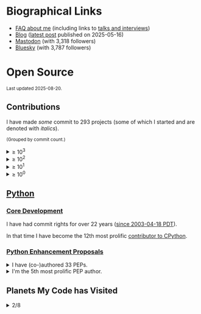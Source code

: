 # Biographical Links
- [FAQ about me](https://opensource.snarky.ca/About+Me/Frequently+Asked+Questions) (including links to [talks and interviews](https://opensource.snarky.ca/About+Me/Appearances))
- [Blog](https://snarky.ca) ([latest post](https://snarky.ca/unravelling-t-strings/) published on 2025-05-16)
- [Mastodon](https://mastodon.social/@brettcannon) (with 3,318 followers)
- [Bluesky](https://bsky.app/profile/snarky.ca) (with 3,787 followers)

# Open Source

<small>Last updated 2025-08-20.</small>

## Contributions

I have made _some_ commit to 293 projects (some of which I started and are denoted with *italics*).

<small>(Grouped by commit count.)</small>

<details><summary>&ge; 10<sup>3</sup></summary>

<ol>


<li><a href="https://github.com/python/cpython/commits?author=brettcannon">python/cpython</a></li>










































































































































































































































































































































































































































































































































































































</ol>

</details>

<details><summary>&ge; 10<sup>2</sup></summary>

<ol>




<li><a href="https://github.com/python/peps/commits?author=brettcannon">python/peps</a></li>



<li><a href="https://github.com/microsoft/vscode-python/commits?author=brettcannon">microsoft/vscode-python</a></li>



<li><i><a href="https://github.com/brettcannon/python-launcher/commits?author=brettcannon">brettcannon/python-launcher</a></i></li>



<li><a href="https://github.com/microsoft/vscode-jupyter/commits?author=brettcannon">microsoft/vscode-jupyter</a></li>



<li><i><a href="https://github.com/brettcannon/caniusepython3/commits?author=brettcannon">brettcannon/caniusepython3</a></i></li>



<li><a href="https://github.com/python/devguide/commits?author=brettcannon">python/devguide</a></li>



<li><a href="https://github.com/microsoft/Pyjion/commits?author=brettcannon">microsoft/Pyjion</a></li>



<li><i><a href="https://github.com/gidgethub/gidgethub/commits?author=brettcannon">gidgethub/gidgethub</a></i></li>



<li><i><a href="https://github.com/brettcannon/oplop/commits?author=brettcannon">brettcannon/oplop</a></i></li>



<li><i><a href="https://github.com/brettcannon/desugar/commits?author=brettcannon">brettcannon/desugar</a></i></li>



<li><i><a href="https://github.com/brettcannon/dotconfig/commits?author=brettcannon">brettcannon/dotconfig</a></i></li>



<li><a href="https://github.com/python/the-knights-who-say-ni/commits?author=brettcannon">python/the-knights-who-say-ni</a></li>



<li><i><a href="https://github.com/brettcannon/dotfiles/commits?author=brettcannon">brettcannon/dotfiles</a></i></li>



<li><a href="https://github.com/pypa/packaging/commits?author=brettcannon">pypa/packaging</a></li>



<li><i><a href="https://github.com/brettcannon/free-labour/commits?author=brettcannon">brettcannon/free-labour</a></i></li>



<li><i><a href="https://github.com/brettcannon/travelbrag/commits?author=brettcannon">brettcannon/travelbrag</a></i></li>



<li><i><a href="https://github.com/Which-Film/which-film.info/commits?author=brettcannon">Which-Film/which-film.info</a></i></li>








































































































































































































































































































































































































































































































































































</ol>

</details>

<details><summary>&ge; 10<sup>1</sup></summary>

<ol>






































<li><i><a href="https://github.com/brettcannon/mousebender/commits?author=brettcannon">brettcannon/mousebender</a></i></li>



<li><a href="https://github.com/microsoft/pvscbot/commits?author=brettcannon">microsoft/pvscbot</a></li>



<li><a href="https://github.com/python/importlib_resources/commits?author=brettcannon">python/importlib_resources</a></li>



<li><a href="https://github.com/PyCQA/modernize/commits?author=brettcannon">PyCQA/modernize</a></li>



<li><i><a href="https://github.com/brettcannon/release-often/commits?author=brettcannon">brettcannon/release-often</a></i></li>



<li><a href="https://github.com/python/bedevere/commits?author=brettcannon">python/bedevere</a></li>



<li><a href="https://github.com/python/devinabox/commits?author=brettcannon">python/devinabox</a></li>



<li><i><a href="https://github.com/brettcannon/WWBD/commits?author=brettcannon">brettcannon/WWBD</a></i></li>



<li><i><a href="https://github.com/brettcannon/microvenv/commits?author=brettcannon">brettcannon/microvenv</a></i></li>



<li><i><a href="https://github.com/brettcannon/trips-history/commits?author=brettcannon">brettcannon/trips-history</a></i></li>



<li><i><a href="https://github.com/brettcannon/pep425/commits?author=brettcannon">brettcannon/pep425</a></i></li>



<li><i><a href="https://github.com/brettcannon/check-for-changed-files/commits?author=brettcannon">brettcannon/check-for-changed-files</a></i></li>



<li><a href="https://github.com/pypa/packaging.python.org/commits?author=brettcannon">pypa/packaging.python.org</a></li>



<li><i><a href="https://github.com/brettcannon/py-pip/commits?author=brettcannon">brettcannon/py-pip</a></i></li>



<li><i><a href="https://github.com/brettcannon/python-azure-web-app-cookiecutter/commits?author=brettcannon">brettcannon/python-azure-web-app-cookiecutter</a></i></li>



<li><i><a href="https://github.com/brettcannon/cpython-wasi-build/commits?author=brettcannon">brettcannon/cpython-wasi-build</a></i></li>



<li><i><a href="https://github.com/brettcannon/stdlib-stats/commits?author=brettcannon">brettcannon/stdlib-stats</a></i></li>



<li><i><a href="https://github.com/brettcannon/mnfy/commits?author=brettcannon">brettcannon/mnfy</a></i></li>



<li><a href="https://github.com/microsoft/vscode-docs-archive/commits?author=brettcannon">microsoft/vscode-docs-archive</a></li>



<li><a href="https://github.com/dabeaz/curio/commits?author=brettcannon">dabeaz/curio</a></li>



<li><i><a href="https://github.com/brettcannon/sans-io/commits?author=brettcannon">brettcannon/sans-io</a></i></li>



<li><a href="https://github.com/microsoft/vscode-docs/commits?author=brettcannon">microsoft/vscode-docs</a></li>



<li><i><a href="https://github.com/brettcannon/modutil/commits?author=brettcannon">brettcannon/modutil</a></i></li>



<li><i><a href="https://github.com/brettcannon/flatten_filenames/commits?author=brettcannon">brettcannon/flatten_filenames</a></i></li>



<li><i><a href="https://github.com/brettcannon/time-clock/commits?author=brettcannon">brettcannon/time-clock</a></i></li>



<li><i><a href="https://github.com/brettcannon/find-duplicate-files/commits?author=brettcannon">brettcannon/find-duplicate-files</a></i></li>



<li><i><a href="https://github.com/brettcannon/riscv-harmony/commits?author=brettcannon">brettcannon/riscv-harmony</a></i></li>



<li><a href="https://github.com/elixir-lang/elixir-lang.github.com/commits?author=brettcannon">elixir-lang/elixir-lang.github.com</a></li>



<li><a href="https://github.com/uranusjr/packaging-metadata-comparisons/commits?author=brettcannon">uranusjr/packaging-metadata-comparisons</a></li>



<li><i><a href="https://github.com/brettcannon/basicenum/commits?author=brettcannon">brettcannon/basicenum</a></i></li>



<li><a href="https://github.com/angular/angular.js/commits?author=brettcannon">angular/angular.js</a></li>



<li><a href="https://github.com/pypa/setuptools/commits?author=brettcannon">pypa/setuptools</a></li>



<li><a href="https://github.com/python-trio/trio/commits?author=brettcannon">python-trio/trio</a></li>



<li><a href="https://github.com/dusty-phillips/rescript-zora/commits?author=brettcannon">dusty-phillips/rescript-zora</a></li>



<li><a href="https://github.com/microsoft/vscode-dev-containers/commits?author=brettcannon">microsoft/vscode-dev-containers</a></li>



<li><a href="https://github.com/python/core-workflow/commits?author=brettcannon">python/core-workflow</a></li>



<li><a href="https://github.com/Azure-Samples/Azure-MachineLearning-DataScience/commits?author=brettcannon">Azure-Samples/Azure-MachineLearning-DataScience</a></li>



<li><a href="https://github.com/microsoft/vscode-python-devicesimulator/commits?author=brettcannon">microsoft/vscode-python-devicesimulator</a></li>



<li><a href="https://github.com/Azure/msrest-for-python/commits?author=brettcannon">Azure/msrest-for-python</a></li>



<li><i><a href="https://github.com/brettcannon/pip-secure-install/commits?author=brettcannon">brettcannon/pip-secure-install</a></i></li>



<li><i><a href="https://github.com/brettcannon/record-type/commits?author=brettcannon">brettcannon/record-type</a></i></li>



<li><a href="https://github.com/microsoft/TypeScript-Handbook/commits?author=brettcannon">microsoft/TypeScript-Handbook</a></li>



<li><a href="https://github.com/Azure/msrestazure-for-python/commits?author=brettcannon">Azure/msrestazure-for-python</a></li>



<li><a href="https://github.com/pypa/distutils/commits?author=brettcannon">pypa/distutils</a></li>



<li><a href="https://github.com/emmatyping/python-wasm/commits?author=brettcannon">emmatyping/python-wasm</a></li>



<li><a href="https://github.com/python-hyper/uritemplate/commits?author=brettcannon">python-hyper/uritemplate</a></li>



<li><i><a href="https://github.com/brettcannon/defy-layout-scorer/commits?author=brettcannon">brettcannon/defy-layout-scorer</a></i></li>



<li><a href="https://github.com/orsenthil/cpython-hg-to-git/commits?author=brettcannon">orsenthil/cpython-hg-to-git</a></li>



<li><a href="https://github.com/python/buildmaster-config/commits?author=brettcannon">python/buildmaster-config</a></li>



<li><a href="https://selenic.com/repo/python-hglib/log?rev=brett%40python.org">python-hglib</a></li>




































































































































































































































































































































































































































































</ol>

</details>

<details><summary>&ge; 10<sup>0</sup></summary>

<ol>










































































































































<li><a href="https://github.com/python3statement/python3statement.github.io/commits?author=brettcannon">python3statement/python3statement.github.io</a></li>



<li><a href="https://github.com/benjaminp/six/commits?author=brettcannon">benjaminp/six</a></li>



<li><a href="https://github.com/dusty-phillips/match-variant/commits?author=brettcannon">dusty-phillips/match-variant</a></li>



<li><a href="https://github.com/JuliaLang/julia/commits?author=brettcannon">JuliaLang/julia</a></li>



<li><i><a href="https://github.com/brettcannon/choose-a-font.dev/commits?author=brettcannon">brettcannon/choose-a-font.dev</a></i></li>



<li><i><a href="https://github.com/brettcannon/importlib/commits?author=brettcannon">brettcannon/importlib</a></i></li>



<li><a href="https://github.com/python/steering-council/commits?author=brettcannon">python/steering-council</a></li>



<li><a href="https://github.com/python/blurb/commits?author=brettcannon">python/blurb</a></li>



<li><a href="https://github.com/microsoft/vscode-telemetry-extractor/commits?author=brettcannon">microsoft/vscode-telemetry-extractor</a></li>



<li><a href="https://github.com/microsoft/vscode-anaconda-extension-pack/commits?author=brettcannon">microsoft/vscode-anaconda-extension-pack</a></li>



<li><a href="https://github.com/lustre-labs/lustre/commits?author=brettcannon">lustre-labs/lustre</a></li>



<li><a href="https://github.com/beeware/toga/commits?author=brettcannon">beeware/toga</a></li>



<li><a href="https://github.com/eclipse-archived/ceylon-lang.org/commits?author=brettcannon">eclipse-archived/ceylon-lang.org</a></li>



<li><i><a href="https://github.com/brettcannon/nowhere-on-the-web/commits?author=brettcannon">brettcannon/nowhere-on-the-web</a></i></li>



<li><a href="https://github.com/rescript-lang/rescript-lang.org/commits?author=brettcannon">rescript-lang/rescript-lang.org</a></li>



<li><a href="https://github.com/Azure/azure-sdk-for-python/commits?author=brettcannon">Azure/azure-sdk-for-python</a></li>



<li><i><a href="https://github.com/brettcannon/porting-to-python-3-notebook/commits?author=brettcannon">brettcannon/porting-to-python-3-notebook</a></i></li>



<li><a href="https://github.com/python/cherry-picker/commits?author=brettcannon">python/cherry-picker</a></li>



<li><a href="https://github.com/micktwomey/pyiso8601/commits?author=brettcannon">micktwomey/pyiso8601</a></li>



<li><a href="https://github.com/openlawlibrary/pygls/commits?author=brettcannon">openlawlibrary/pygls</a></li>



<li><a href="https://github.com/python/planet/commits?author=brettcannon">python/planet</a></li>



<li><a href="https://github.com/python/typeshed/commits?author=brettcannon">python/typeshed</a></li>



<li><a href="https://github.com/microsoft/vscode/commits?author=brettcannon">microsoft/vscode</a></li>



<li><a href="https://github.com/rust-lang/rust/commits?author=brettcannon">rust-lang/rust</a></li>



<li><a href="https://github.com/square/dagger/commits?author=brettcannon">square/dagger</a></li>



<li><a href="https://github.com/Homebrew/legacy-homebrew/commits?author=brettcannon">Homebrew/legacy-homebrew</a></li>



<li><a href="https://github.com/Homebrew/homebrew-core/commits?author=brettcannon">Homebrew/homebrew-core</a></li>



<li><a href="https://github.com/aosabook/500lines/commits?author=brettcannon">aosabook/500lines</a></li>



<li><a href="https://github.com/python/cpython-devcontainers/commits?author=brettcannon">python/cpython-devcontainers</a></li>



<li><a href="https://github.com/cookiecutter/cookiecutter/commits?author=brettcannon">cookiecutter/cookiecutter</a></li>



<li><a href="https://github.com/WebAssembly/design/commits?author=brettcannon">WebAssembly/design</a></li>



<li><i><a href="https://github.com/brettcannon/vscode-zephyr-asdl/commits?author=brettcannon">brettcannon/vscode-zephyr-asdl</a></i></li>



<li><a href="https://github.com/pypa/pipenv/commits?author=brettcannon">pypa/pipenv</a></li>



<li><a href="https://github.com/github/gitignore/commits?author=brettcannon">github/gitignore</a></li>



<li><a href="https://github.com/jazzband/pip-tools/commits?author=brettcannon">jazzband/pip-tools</a></li>



<li><a href="https://github.com/Mariatta/github-bot-tutorial/commits?author=brettcannon">Mariatta/github-bot-tutorial</a></li>



<li><a href="https://github.com/thechangelog/show-notes/commits?author=brettcannon">thechangelog/show-notes</a></li>



<li><i><a href="https://github.com/brettcannon/cpython-wasi-buildbot/commits?author=brettcannon">brettcannon/cpython-wasi-buildbot</a></i></li>



<li><a href="https://github.com/inko-lang/inko/commits?author=brettcannon">inko-lang/inko</a></li>



<li><a href="https://github.com/vstinner/misc/commits?author=brettcannon">vstinner/misc</a></li>



<li><a href="https://github.com/micropython/micropython/commits?author=brettcannon">micropython/micropython</a></li>



<li><a href="https://github.com/microsoft/vscode-wiki/commits?author=brettcannon">microsoft/vscode-wiki</a></li>



<li><a href="https://github.com/dotnet/docs/commits?author=brettcannon">dotnet/docs</a></li>



<li><a href="https://github.com/python/psf-salt/commits?author=brettcannon">python/psf-salt</a></li>



<li><a href="https://github.com/badges/shields/commits?author=brettcannon">badges/shields</a></li>



<li><a href="https://github.com/microsoft/vscode-isort/commits?author=brettcannon">microsoft/vscode-isort</a></li>



<li><a href="https://github.com/MicrosoftDocs/visualstudio-docs/commits?author=brettcannon">MicrosoftDocs/visualstudio-docs</a></li>



<li><a href="https://github.com/gleam-lang/language-tour/commits?author=brettcannon">gleam-lang/language-tour</a></li>



<li><a href="https://github.com/vibora-io/vibora/commits?author=brettcannon">vibora-io/vibora</a></li>



<li><a href="https://github.com/microsoftarchive/msgraph-sdk-python/commits?author=brettcannon">microsoftarchive/msgraph-sdk-python</a></li>



<li><a href="https://github.com/WebAssembly/wasi-sdk/commits?author=brettcannon">WebAssembly/wasi-sdk</a></li>



<li><a href="https://github.com/python/core-sprint/commits?author=brettcannon">python/core-sprint</a></li>



<li><a href="https://github.com/kushaldas/pym/commits?author=brettcannon">kushaldas/pym</a></li>



<li><a href="https://github.com/microsoft/vscode-python-templates/commits?author=brettcannon">microsoft/vscode-python-templates</a></li>



<li><a href="https://github.com/progit/progit2/commits?author=brettcannon">progit/progit2</a></li>



<li><a href="https://github.com/pyscript/pyscript/commits?author=brettcannon">pyscript/pyscript</a></li>



<li><a href="https://github.com/buildout/buildout/commits?author=brettcannon">buildout/buildout</a></li>



<li><a href="https://github.com/moby/mobywebsite/commits?author=brettcannon">moby/mobywebsite</a></li>



<li><a href="https://github.com/MeeseeksBox/meeseeksbox.github.io/commits?author=brettcannon">MeeseeksBox/meeseeksbox.github.io</a></li>



<li><a href="https://github.com/microsoft/vscode-docker/commits?author=brettcannon">microsoft/vscode-docker</a></li>



<li><a href="https://github.com/microsoft/sql-server-samples/commits?author=brettcannon">microsoft/sql-server-samples</a></li>



<li><a href="https://github.com/matplotlib/matplotlib/commits?author=brettcannon">matplotlib/matplotlib</a></li>



<li><a href="https://github.com/python-hyper/h2/commits?author=brettcannon">python-hyper/h2</a></li>



<li><a href="https://github.com/gleam-lang/otp/commits?author=brettcannon">gleam-lang/otp</a></li>



<li><a href="https://github.com/dabeaz/ply/commits?author=brettcannon">dabeaz/ply</a></li>



<li><a href="https://github.com/conda/ceps/commits?author=brettcannon">conda/ceps</a></li>



<li><a href="https://github.com/conda/conda/commits?author=brettcannon">conda/conda</a></li>



<li><a href="https://github.com/bloodyowl/rescript-test/commits?author=brettcannon">bloodyowl/rescript-test</a></li>



<li><a href="https://github.com/python/python-docs-theme/commits?author=brettcannon">python/python-docs-theme</a></li>



<li><a href="https://github.com/rustwasm/book/commits?author=brettcannon">rustwasm/book</a></li>



<li><a href="https://github.com/jaraco/skeleton/commits?author=brettcannon">jaraco/skeleton</a></li>



<li><a href="https://github.com/python/pyperformance/commits?author=brettcannon">python/pyperformance</a></li>



<li><a href="https://github.com/microsoft/TypeScript-wiki/commits?author=brettcannon">microsoft/TypeScript-wiki</a></li>



<li><a href="https://github.com/larryhastings/appeal/commits?author=brettcannon">larryhastings/appeal</a></li>



<li><a href="https://github.com/bytecodealliance/wasmtime/commits?author=brettcannon">bytecodealliance/wasmtime</a></li>



<li><a href="https://github.com/riverscuomo/apps/commits?author=brettcannon">riverscuomo/apps</a></li>



<li><a href="https://github.com/beeware/beeware.github.io/commits?author=brettcannon">beeware/beeware.github.io</a></li>



<li><a href="https://github.com/microsoft/language-server-protocol/commits?author=brettcannon">microsoft/language-server-protocol</a></li>



<li><a href="https://github.com/python/pythonineducation.org/commits?author=brettcannon">python/pythonineducation.org</a></li>



<li><a href="https://github.com/pypa/flit/commits?author=brettcannon">pypa/flit</a></li>



<li><a href="https://github.com/fastapi/sqlmodel/commits?author=brettcannon">fastapi/sqlmodel</a></li>



<li><a href="https://github.com/ponylang/pony-tutorial/commits?author=brettcannon">ponylang/pony-tutorial</a></li>



<li><a href="https://github.com/kushaldas/pep582/commits?author=brettcannon">kushaldas/pep582</a></li>



<li><a href="https://github.com/python/typing/commits?author=brettcannon">python/typing</a></li>



<li><a href="https://github.com/MPOS/php-mpos/commits?author=brettcannon">MPOS/php-mpos</a></li>



<li><a href="https://github.com/sarugaku/resolvelib/commits?author=brettcannon">sarugaku/resolvelib</a></li>



<li><a href="https://github.com/aio-libs/aiohttp/commits?author=brettcannon">aio-libs/aiohttp</a></li>



<li><a href="https://github.com/asyncio-docs/asyncio-doc/commits?author=brettcannon">asyncio-docs/asyncio-doc</a></li>



<li><a href="https://github.com/huggingface/agents-course/commits?author=brettcannon">huggingface/agents-course</a></li>



<li><a href="https://github.com/beeware/liquid-demo/commits?author=brettcannon">beeware/liquid-demo</a></li>



<li><a href="https://github.com/wntrblm/nox/commits?author=brettcannon">wntrblm/nox</a></li>



<li><a href="https://github.com/astral-sh/ruff/commits?author=brettcannon">astral-sh/ruff</a></li>



<li><a href="https://github.com/django/django/">Django</a></li>



<li><a href="https://github.com/gleam-lang/gleam/commits?author=brettcannon">gleam-lang/gleam</a></li>



<li><a href="https://github.com/beeware/podium/commits?author=brettcannon">beeware/podium</a></li>



<li><a href="https://github.com/palantir/python-language-server/commits?author=brettcannon">palantir/python-language-server</a></li>



<li><a href="https://github.com/google/grumpy/commits?author=brettcannon">google/grumpy</a></li>



<li><a href="https://github.com/python/mypy/commits?author=brettcannon">python/mypy</a></li>



<li><a href="https://github.com/stellar/new-docs/commits?author=brettcannon">stellar/new-docs</a></li>



<li><a href="https://github.com/extism/extism/commits?author=brettcannon">extism/extism</a></li>



<li><a href="https://github.com/stellar-deprecated/docs/commits?author=brettcannon">stellar-deprecated/docs</a></li>



<li><a href="https://github.com/stellar/awesome-stellar/commits?author=brettcannon">stellar/awesome-stellar</a></li>



<li><a href="https://github.com/Devid-Ba/Text-adventure/commits?author=brettcannon">Devid-Ba/Text-adventure</a></li>



<li><a href="https://github.com/lorenzofox3/zora/commits?author=brettcannon">lorenzofox3/zora</a></li>



<li><a href="https://github.com/jupyter/notebook/commits?author=brettcannon">jupyter/notebook</a></li>



<li><a href="https://github.com/luabud/hello-vscodespaces/commits?author=brettcannon">luabud/hello-vscodespaces</a></li>



<li><a href="https://github.com/psf/black/commits?author=brettcannon">psf/black</a></li>



<li><a href="https://github.com/devcontainers/images/commits?author=brettcannon">devcontainers/images</a></li>



<li><a href="https://github.com/hynek/build-and-inspect-python-package/commits?author=brettcannon">hynek/build-and-inspect-python-package</a></li>



<li><a href="https://github.com/kushaldas/asaman/commits?author=brettcannon">kushaldas/asaman</a></li>



<li><a href="https://github.com/mesonbuild/meson/commits?author=brettcannon">mesonbuild/meson</a></li>



<li><a href="https://github.com/pablogsal/cpython_leaderboard/commits?author=brettcannon">pablogsal/cpython_leaderboard</a></li>



<li><a href="https://github.com/casey/just/commits?author=brettcannon">casey/just</a></li>



<li><a href="https://github.com/syl20bnr/spacemacs/commits?author=brettcannon">syl20bnr/spacemacs</a></li>



<li><a href="https://github.com/gleam-lang/erlang/commits?author=brettcannon">gleam-lang/erlang</a></li>



<li><a href="https://github.com/bitbldr/sprocket_docs/commits?author=brettcannon">bitbldr/sprocket_docs</a></li>



<li><a href="https://github.com/dusty-phillips/macabre/commits?author=brettcannon">dusty-phillips/macabre</a></li>



<li><a href="https://github.com/starship/starship/commits?author=brettcannon">starship/starship</a></li>



<li><a href="https://github.com/facebook/pyre-check/commits?author=brettcannon">facebook/pyre-check</a></li>



<li><a href="https://github.com/pypa/trove-classifiers/commits?author=brettcannon">pypa/trove-classifiers</a></li>



<li><a href="https://github.com/livebook-dev/livebook/commits?author=brettcannon">livebook-dev/livebook</a></li>



<li><a href="https://github.com/bagder/http2-explained/commits?author=brettcannon">bagder/http2-explained</a></li>



<li><a href="https://github.com/mozilla-services/konfig/commits?author=brettcannon">mozilla-services/konfig</a></li>



<li><a href="https://github.com/lpil/sqlight/commits?author=brettcannon">lpil/sqlight</a></li>



<li><a href="https://github.com/microsoft/vscode-pylint/commits?author=brettcannon">microsoft/vscode-pylint</a></li>



<li><a href="https://github.com/psf/fundable-packaging-improvements/commits?author=brettcannon">psf/fundable-packaging-improvements</a></li>



<li><a href="https://github.com/w3c/ServiceWorker/commits?author=brettcannon">w3c/ServiceWorker</a></li>



<li><a href="https://github.com/microsoft/vscode-tools-for-ai/commits?author=brettcannon">microsoft/vscode-tools-for-ai</a></li>



<li><a href="https://github.com/GraphQLGuide/book/commits?author=brettcannon">GraphQLGuide/book</a></li>



<li><a href="https://github.com/cometkim/rescript-vitest/commits?author=brettcannon">cometkim/rescript-vitest</a></li>



<li><a href="https://github.com/pypa/setuptools-scm/commits?author=brettcannon">pypa/setuptools-scm</a></li>



<li><a href="https://github.com/Azure/azure-cosmos-python/commits?author=brettcannon">Azure/azure-cosmos-python</a></li>



<li><a href="https://github.com/pyca/pyopenssl/commits?author=brettcannon">pyca/pyopenssl</a></li>



<li><a href="https://github.com/clearlydefined/website/commits?author=brettcannon">clearlydefined/website</a></li>



<li><a href="https://github.com/Enderchief/gleam-tools/commits?author=brettcannon">Enderchief/gleam-tools</a></li>



<li><a href="https://github.com/score-spec/spec/commits?author=brettcannon">score-spec/spec</a></li>



<li><a href="https://github.com/nayafia/nayafia/commits?author=brettcannon">nayafia/nayafia</a></li>



<li><a href="https://github.com/riscv-software-src/riscv-tests/commits?author=brettcannon">riscv-software-src/riscv-tests</a></li>



<li><a href="https://github.com/MicrosoftDocs/azure-docs/commits?author=brettcannon">MicrosoftDocs/azure-docs</a></li>



<li><a href="https://github.com/vscode-restructuredtext/vscode-restructuredtext/commits?author=brettcannon">vscode-restructuredtext/vscode-restructuredtext</a></li>



<li><a href="https://github.com/pyvideo/data/commits?author=brettcannon">pyvideo/data</a></li>



<li><a href="https://github.com/google/yapf/commits?author=brettcannon">google/yapf</a></li>



<li><a href="https://github.com/realpython/python-guide/commits?author=brettcannon">realpython/python-guide</a></li>



<li><a href="https://github.com/zwaldowski/match-label-action/commits?author=brettcannon">zwaldowski/match-label-action</a></li>



<li><a href="https://github.com/absurdia/absurdia-py/commits?author=brettcannon">absurdia/absurdia-py</a></li>



<li><a href="https://github.com/spotify/pedalboard/commits?author=brettcannon">spotify/pedalboard</a></li>



<li><a href="https://github.com/conda/conda-build/commits?author=brettcannon">conda/conda-build</a></li>



<li><a href="https://github.com/beeware/briefcase/commits?author=brettcannon">beeware/briefcase</a></li>



<li><a href="https://github.com/reubeno/brush/commits?author=brettcannon">reubeno/brush</a></li>



<li><a href="https://github.com/gleam-lang/website/commits?author=brettcannon">gleam-lang/website</a></li>



<li><a href="https://github.com/modelcontextprotocol/rust-sdk/commits?author=brettcannon">modelcontextprotocol/rust-sdk</a></li>



<li><a href="https://github.com/Azure/azure-cli/commits?author=brettcannon">Azure/azure-cli</a></li>



<li><a href="https://github.com/oauthlib/oauthlib/commits?author=brettcannon">oauthlib/oauthlib</a></li>



<li><a href="https://github.com/devcontainers/features/commits?author=brettcannon">devcontainers/features</a></li>



<li><a href="https://github.com/rust-lang/rustfmt/commits?author=brettcannon">rust-lang/rustfmt</a></li>



<li><i><a href="https://github.com/brettcannon/character-frequency/commits?author=brettcannon">brettcannon/character-frequency</a></i></li>



<li><a href="https://github.com/microsoft/az-partner-center-cli/commits?author=brettcannon">microsoft/az-partner-center-cli</a></li>



<li><a href="https://github.com/astral-sh/uv/commits?author=brettcannon">astral-sh/uv</a></li>



<li><a href="https://github.com/okken/pytest-srcpaths/commits?author=brettcannon">okken/pytest-srcpaths</a></li>



<li><a href="https://github.com/topazproject/topaz/commits?author=brettcannon">topazproject/topaz</a></li>



<li><a href="https://github.com/golang/go/commits?author=brettcannon">golang/go</a></li>



<li><a href="https://github.com/rust-lang/log/commits?author=brettcannon">rust-lang/log</a></li>



<li><a href="https://github.com/vega/ipyvega/commits?author=brettcannon">vega/ipyvega</a></li>



<li><a href="https://github.com/pyvideo/old-pyvideo/commits?author=brettcannon">pyvideo/old-pyvideo</a></li>



<li><a href="https://github.com/python-poetry/tomlkit/commits?author=brettcannon">python-poetry/tomlkit</a></li>



<li><a href="https://github.com/MagicStack/MagicPython/commits?author=brettcannon">MagicStack/MagicPython</a></li>



<li><a href="https://github.com/pdm-project/pdm/commits?author=brettcannon">pdm-project/pdm</a></li>



<li><a href="https://github.com/scikit-learn/scikit-learn/commits?author=brettcannon">scikit-learn/scikit-learn</a></li>



<li><a href="https://github.com/victor-o-silva/python-links-from-link-header/commits?author=brettcannon">victor-o-silva/python-links-from-link-header</a></li>



<li><a href="https://github.com/Quansight-Labs/free-threaded-compatibility/commits?author=brettcannon">Quansight-Labs/free-threaded-compatibility</a></li>



<li><a href="https://github.com/riverscuomo/new-albums/commits?author=brettcannon">riverscuomo/new-albums</a></li>



<li><a href="https://github.com/python/importlib_metadata/commits?author=brettcannon">python/importlib_metadata</a></li>



<li><a href="https://github.com/jupyter-book/mystmd.org/commits?author=brettcannon">jupyter-book/mystmd.org</a></li>



<li><a href="https://github.com/microsoft/python-sample-vscode-django-tutorial/commits?author=brettcannon">microsoft/python-sample-vscode-django-tutorial</a></li>



<li><a href="https://github.com/pypa/pipx/commits?author=brettcannon">pypa/pipx</a></li>



<li><a href="https://github.com/ansible/ansible/commits?author=brettcannon">ansible/ansible</a></li>



<li><a href="https://github.com/adafruit/Adafruit_CircuitPython_CircuitPlayground/commits?author=brettcannon">adafruit/Adafruit_CircuitPython_CircuitPlayground</a></li>



<li><a href="https://github.com/Fyrd/caniuse/commits?author=brettcannon">Fyrd/caniuse</a></li>



<li><a href="https://github.com/rocketreach/rocketreach_python/commits?author=brettcannon">rocketreach/rocketreach_python</a></li>



<li><a href="https://github.com/actions-rs/install/commits?author=brettcannon">actions-rs/install</a></li>



<li><a href="https://github.com/aurelia/documentation/commits?author=brettcannon">aurelia/documentation</a></li>



<li><a href="https://github.com/bungcip/better-toml/commits?author=brettcannon">bungcip/better-toml</a></li>



<li><a href="https://github.com/ebkalderon/tower-lsp/commits?author=brettcannon">ebkalderon/tower-lsp</a></li>



<li><a href="https://github.com/WebAssembly/component-model/commits?author=brettcannon">WebAssembly/component-model</a></li>



<li><a href="https://github.com/Lukasa/language-restructuredtext/commits?author=brettcannon">Lukasa/language-restructuredtext</a></li>



<li><a href="https://github.com/dotnet/aspire/commits?author=brettcannon">dotnet/aspire</a></li>



<li><a href="https://github.com/pytest-dev/pytest/commits?author=brettcannon">pytest-dev/pytest</a></li>



<li><a href="https://github.com/microsoft/debugpy/commits?author=brettcannon">microsoft/debugpy</a></li>



<li><a href="https://github.com/microsoft/vscode-extension-samples/commits?author=brettcannon">microsoft/vscode-extension-samples</a></li>



<li><a href="https://github.com/pypi/warehouse/commits?author=brettcannon">pypi/warehouse</a></li>



<li><a href="https://github.com/Azure/azure-functions-python-library/commits?author=brettcannon">Azure/azure-functions-python-library</a></li>



<li><a href="https://github.com/getsentry/responses/commits?author=brettcannon">getsentry/responses</a></li>



<li><a href="https://github.com/python/pythontestdotnet/commits?author=brettcannon">python/pythontestdotnet</a></li>



<li><a href="https://github.com/briandealwis/ferret/commits?author=brettcannon">briandealwis/ferret</a></li>



<li><a href="https://github.com/sphinx-doc/sphinx/commits?author=brettcannon">sphinx-doc/sphinx</a></li>



<li><a href="https://github.com/pycascades/welcome-wagon-2018/commits?author=brettcannon">pycascades/welcome-wagon-2018</a></li>



<li><a href="https://github.com/psf/webassembly/commits?author=brettcannon">psf/webassembly</a></li>



<li><a href="https://github.com/pypa/build/commits?author=brettcannon">pypa/build</a></li>



<li><a href="https://github.com/VSCodeVim/Vim/commits?author=brettcannon">VSCodeVim/Vim</a></li>



<li><a href="https://github.com/jupyterlab/jupyterlab/commits?author=brettcannon">jupyterlab/jupyterlab</a></li>



<li><a href="https://github.com/gitkraken/vscode-gitlens/commits?author=brettcannon">gitkraken/vscode-gitlens</a></li>



<li><a href="https://github.com/microsoftgraph/python-sample-pagination/commits?author=brettcannon">microsoftgraph/python-sample-pagination</a></li>



<li><a href="https://github.com/chhantyal/py3readiness/commits?author=brettcannon">chhantyal/py3readiness</a></li>



<li><a href="https://github.com/regebro/supporting-python-3/commits?author=brettcannon">regebro/supporting-python-3</a></li>



<li><a href="https://github.com/saschpe/mozilla-plugins/commits?author=brettcannon">saschpe/mozilla-plugins</a></li>



<li><a href="https://github.com/11ty/11ty-website/commits?author=brettcannon">11ty/11ty-website</a></li>



<li><a href="https://github.com/microsoftgraph/microsoft-graph-docs-contrib/commits?author=brettcannon">microsoftgraph/microsoft-graph-docs-contrib</a></li>



<li><a href="https://github.com/markshannon/faster-cpython/commits?author=brettcannon">markshannon/faster-cpython</a></li>



<li><a href="https://github.com/lustre-labs/ui/commits?author=brettcannon">lustre-labs/ui</a></li>



<li><a href="https://github.com/PyCQA/pyflakes/commits?author=brettcannon">PyCQA/pyflakes</a></li>



<li><a href="https://github.com/microsoft/PTVS/commits?author=brettcannon">microsoft/PTVS</a></li>



<li><a href="https://github.com/jupyter/jupyter.github.io/commits?author=brettcannon">jupyter/jupyter.github.io</a></li>



<li><a href="https://github.com/twisted/klein/commits?author=brettcannon">twisted/klein</a></li>



<li><a href="https://github.com/cardoe/stderrlog-rs/commits?author=brettcannon">cardoe/stderrlog-rs</a></li>



<li><a href="https://github.com/conda/conda-docs/commits?author=brettcannon">conda/conda-docs</a></li>



<li><a href="https://github.com/Homebrew/brew/commits?author=brettcannon">Homebrew/brew</a></li>



<li><i><a href="https://github.com/brettcannon/exercism-solutions/commits?author=brettcannon">brettcannon/exercism-solutions</a></i></li>



<li><a href="https://github.com/ericpalakovichcarr/pytest-pythonpath/commits?author=brettcannon">ericpalakovichcarr/pytest-pythonpath</a></li>



<li><a href="https://github.com/diogonfs/pyinit/commits?author=brettcannon">diogonfs/pyinit</a></li>



<li><a href="https://foss.heptapod.net/pypy/pypy/-/commit/fde2d9745a1cbce34b90d73c359a4b9ffa2ecaa9">PyPy</a></li>



<li><a href="https://github.com/tiran/defusedexpat/commit/549a2a0013537cc5f7a540db1d583f3e5c496cb3">defusedexpat</a></li>



<li><a href="https://github.com/libexpat/libexpat/commit/021ea9f68c5b64799a4fbbc32ab30e1df9fbe3b7">expat</a></li>



<li><a href="https://www.mercurial-scm.org/repo/hg/rev/33119d0252c1">Mercurial</a></li>



<li><a href="https://github.com/vim/vim/commit/c81e5e79a0f2f5c2ac1896fa51cbe47e2e2a8d97">vim</a></li>



<li><a href="https://gitlab.com/arkandos/smol/-/commit/13576dca5a88d0a8c6d957285e421cce6a4e664d">smol</a></li>


</ol>

</details>


## [Python](https://python.org)

### [Core Development](https://github.com/python/cpython)

I have had commit rights for over 22 years ([since 2003-04-18 PDT](https://github.com/python/cpython/commit/1e91d8eb030656386ef3a07e8a516683bea85610)).

In that time I have become the 12th most prolific [contributor to CPython](https://github.com/python/cpython/graphs/contributors).


### [Python Enhancement Proposals](https://peps.python.org)

<details>
<summary>I have (co-)authored 33 PEPs.</summary>

(Listed from oldest to newest, although I may have become a co-author post-creation.)

<table>

<thead>
<tr>
<th>#</th>
<th>Title</th>
<th>Status</th>
<th>Co-authors</th>
</tr>
</thead>

<tbody>


<tr>
<td><a href="https://peps.python.org/4">4</a></td>
<td>Deprecation of Standard Modules</td>
<td title="Active">🏃</td>
<td>Martin von Löwis</td>
</tr>

<tr>
<td><a href="https://peps.python.org/2">2</a></td>
<td>Procedure for Adding New Modules</td>
<td title="Active">🏃</td>
<td>Martijn Faassen</td>
</tr>

<tr>
<td><a href="https://peps.python.org/11">11</a></td>
<td>CPython platform support</td>
<td title="Active">🏃</td>
<td>Martin von Löwis</td>
</tr>

<tr>
<td><a href="https://peps.python.org/12">12</a></td>
<td>Sample reStructuredText PEP Template</td>
<td title="Active">🏃</td>
<td>David Goodger, Barry Warsaw</td>
</tr>

<tr>
<td><a href="https://peps.python.org/3100">3100</a></td>
<td>Miscellaneous Python 3.0 Plans</td>
<td title="Final">✅</td>
<td></td>
</tr>

<tr>
<td><a href="https://peps.python.org/339">339</a></td>
<td>Design of the CPython Compiler</td>
<td title="Withdrawn">🤦</td>
<td></td>
</tr>

<tr>
<td><a href="https://peps.python.org/348">348</a></td>
<td>Exception Reorganization for Python 3.0</td>
<td title="Rejected">❌</td>
<td></td>
</tr>

<tr>
<td><a href="https://peps.python.org/352">352</a></td>
<td>Required Superclass for Exceptions</td>
<td title="Final">✅</td>
<td>Guido van Rossum</td>
</tr>

<tr>
<td><a href="https://peps.python.org/360">360</a></td>
<td>Externally Maintained Packages</td>
<td title="Final">✅</td>
<td></td>
</tr>

<tr>
<td><a href="https://peps.python.org/362">362</a></td>
<td>Function Signature Object</td>
<td title="Final">✅</td>
<td>Jiwon Seo, Yury Selivanov, Larry Hastings</td>
</tr>

<tr>
<td><a href="https://peps.python.org/3108">3108</a></td>
<td>Standard Library Reorganization</td>
<td title="Final">✅</td>
<td></td>
</tr>

<tr>
<td><a href="https://peps.python.org/3113">3113</a></td>
<td>Removal of Tuple Parameter Unpacking</td>
<td title="Final">✅</td>
<td></td>
</tr>

<tr>
<td><a href="https://peps.python.org/3122">3122</a></td>
<td>Delineation of the main module</td>
<td title="Rejected">❌</td>
<td></td>
</tr>

<tr>
<td><a href="https://peps.python.org/374">374</a></td>
<td>Choosing a distributed VCS for the Python project</td>
<td title="Final">✅</td>
<td>Stephen J. Turnbull, Alexandre Vassalotti, Barry Warsaw, Dirkjan Ochtman</td>
</tr>

<tr>
<td><a href="https://peps.python.org/401">401</a></td>
<td>BDFL Retirement</td>
<td title="Rejected">❌</td>
<td>Barry Warsaw</td>
</tr>

<tr>
<td><a href="https://peps.python.org/3003">3003</a></td>
<td>Python Language Moratorium</td>
<td title="Final">✅</td>
<td>Jesse Noller, Guido van Rossum</td>
</tr>

<tr>
<td><a href="https://peps.python.org/399">399</a></td>
<td>Pure Python/C Accelerator Module Compatibility Requirements</td>
<td title="Final">✅</td>
<td></td>
</tr>

<tr>
<td><a href="https://peps.python.org/512">512</a></td>
<td>Migrating from hg.python.org to GitHub</td>
<td title="Final">✅</td>
<td></td>
</tr>

<tr>
<td><a href="https://peps.python.org/488">488</a></td>
<td>Elimination of PYO files</td>
<td title="Final">✅</td>
<td></td>
</tr>

<tr>
<td><a href="https://peps.python.org/518">518</a></td>
<td>Specifying Minimum Build System Requirements for Python Projects</td>
<td title="Final">✅</td>
<td>Nathaniel J. Smith, Donald Stufft</td>
</tr>

<tr>
<td><a href="https://peps.python.org/519">519</a></td>
<td>Adding a file system path protocol</td>
<td title="Final">✅</td>
<td>Koos Zevenhoven</td>
</tr>

<tr>
<td><a href="https://peps.python.org/523">523</a></td>
<td>Adding a frame evaluation API to CPython</td>
<td title="Final">✅</td>
<td>Dino Viehland</td>
</tr>

<tr>
<td><a href="https://peps.python.org/8001">8001</a></td>
<td>Python Governance Voting Process</td>
<td title="Final">✅</td>
<td>Christian Heimes, Donald Stufft, Eric Snow, Gregory P. Smith, Łukasz Langa, Mariatta, Nathaniel J. Smith, Pablo Galindo Salgado, Raymond Hettinger, Tal Einat, Tim Peters, Zachary Ware</td>
</tr>

<tr>
<td><a href="https://peps.python.org/594">594</a></td>
<td>Removing dead batteries from the standard library</td>
<td title="Final">✅</td>
<td>Christian Heimes</td>
</tr>

<tr>
<td><a href="https://peps.python.org/621">621</a></td>
<td>Storing project metadata in pyproject.toml</td>
<td title="Final">✅</td>
<td>Dustin Ingram, Paul Ganssle, Pradyun Gedam, Sébastien Eustace, Thomas Kluyver, Tzu-ping Chung</td>
</tr>

<tr>
<td><a href="https://peps.python.org/650">650</a></td>
<td>Specifying Installer Requirements for Python Projects</td>
<td title="Withdrawn">🤦</td>
<td>Vikram Jayanthi, Dustin Ingram</td>
</tr>

<tr>
<td><a href="https://peps.python.org/641">641</a></td>
<td>Using an underscore in the version portion of Python 3.10 compatibility tags</td>
<td title="Rejected">❌</td>
<td>Steve Dower, Barry Warsaw</td>
</tr>

<tr>
<td><a href="https://peps.python.org/665">665</a></td>
<td>A file format to list Python dependencies for reproducibility of an application</td>
<td title="Rejected">❌</td>
<td>Pradyun Gedam, Tzu-ping Chung</td>
</tr>

<tr>
<td><a href="https://peps.python.org/685">685</a></td>
<td>Comparison of extra names for optional distribution dependencies</td>
<td title="Final">✅</td>
<td></td>
</tr>

<tr>
<td><a href="https://peps.python.org/751">751</a></td>
<td>A file format to record Python dependencies for installation reproducibility</td>
<td title="Final">✅</td>
<td></td>
</tr>

<tr>
<td><a href="https://peps.python.org/758">758</a></td>
<td>Allow ``except`` and ``except*`` expressions without parentheses</td>
<td title="Final">✅</td>
<td>Pablo Galindo</td>
</tr>

<tr>
<td><a href="https://peps.python.org/760">760</a></td>
<td>No More Bare Excepts</td>
<td title="Withdrawn">🤦</td>
<td>Pablo Galindo</td>
</tr>

<tr>
<td><a href="https://peps.python.org/794">794</a></td>
<td>Import Name Metadata</td>
<td title="Draft">✍</td>
<td></td>
</tr>


</tbody>
</table>

</details>

<details>
<summary>I'm the 5th most prolific PEP author.</summary>

<ol>

<li>Alyssa Coghlan (53)</li>

<li>Guido van Rossum (49)</li>

<li>Barry Warsaw (41)</li>

<li>Victor Stinner (34)</li>

<li><b><i>Brett Cannon (33)</i></b></li>

<li>Donald Stufft (21)</li>

<li>Petr Viktorin (19)</li>

<li>Martin von Löwis (17)</li>

<li>Łukasz Langa (15)</li>

<li>Nathaniel J. Smith (15)</li>

<li>Steve Dower (15)</li>

<li>Raymond Hettinger (14)</li>

<li>Antoine Pitrou (13)</li>

<li>Mark Shannon (12)</li>

<li>Eric Snow (12)</li>

<li>Georg Brandl (11)</li>

<li>Tim Peters (10)</li>

<li>A.M. Kuchling (10)</li>

<li>Marc-André Lemburg (9)</li>

<li>Paul Moore (9)</li>

<li>Yury Selivanov (8)</li>

<li>Larry Hastings (8)</li>

<li>Christian Heimes (8)</li>

<li>Ivan Levkivskyi (8)</li>

<li>Pradyun Gedam (8)</li>

<li>Ee Durbin (8)</li>

<li>Jeremy Hylton (7)</li>

<li>Thomas Wouters (7)</li>

<li>Moshe Zadka (7)</li>

<li>Benjamin Peterson (7)</li>

<li>Dustin Ingram (7)</li>

<li>Pablo Galindo (7)</li>

<li>Jelle Zijlstra (7)</li>

<li>William Woodruff (7)</li>

<li>David Goodger (6)</li>

<li>Ka-Ping Yee (6)</li>

<li>Jim J. Jewett (6)</li>

<li>Phillip J. Eby (6)</li>

<li>Daniel Holth (6)</li>

<li>Chris Angelico (6)</li>

<li>Inada Naoki (6)</li>

<li>Brandt Bucher (6)</li>

<li>Pablo Galindo Salgado (6)</li>

<li>Tzu-ping Chung (6)</li>

<li>Collin Winter (6)</li>

<li>Anthony Baxter (5)</li>

<li>Neil Schemenauer (5)</li>

<li>Skip Montanaro (5)</li>

<li>Ethan Furman (5)</li>

<li>Emma Harper Smith (5)</li>

<li>Talin (5)</li>

<li>Eric Traut (5)</li>

<li>Irit Katriel (5)</li>

<li>Paul Prescod (4)</li>

<li>Gregory Ewing (4)</li>

<li>Richard Jones (4)</li>

<li>Tarek Ziadé (4)</li>

<li>Carl Meyer (4)</li>

<li>Jukka Lehtosalo (4)</li>

<li>Thomas Kluyver (4)</li>

<li>Jeroen Demeyer (4)</li>

<li>Mariatta (4)</li>

<li>Lysandros Nikolaou (4)</li>

<li>Ofek Lev (4)</li>

<li>Pradeep Kumar Srinivasan (4)</li>

<li>Travis Oliphant (3)</li>

<li>Michel Pelletier (3)</li>

<li>Alex Martelli (3)</li>

<li>Michael Hudson (3)</li>

<li>Neal Norwitz (3)</li>

<li>Steven Bethard (3)</li>

<li>Armin Ronacher (3)</li>

<li>Carol Willing (3)</li>

<li>Eli Bendersky (3)</li>

<li>Eric V. Smith (3)</li>

<li>Steven D'Aprano (3)</li>

<li>Jeffrey Yasskin (3)</li>

<li>Batuhan Taskaya (3)</li>

<li>Filipe Laíns (3)</li>

<li>Erlend Egeberg Aasland (3)</li>

<li>James Hilton-Balfe (3)</li>

<li>Zac Hatfield-Dodds (3)</li>

<li>Shantanu Jain (3)</li>

<li>Sergey B Kirpichev (3)</li>

<li>Gregory P. Smith (3)</li>

<li>Facundo Tuesca (3)</li>

<li>Hugo van Kemenade (3)</li>

<li>Ewa Jodlowska (3)</li>

<li>Aahz (2)</li>

<li>Oleg Broytman (2)</li>

<li>Fred L. Drake (2)</li>

<li>Jr. (2)</li>

<li>David Ascher (2)</li>

<li>Greg Wilson (2)</li>

<li>Gordon McMillan (2)</li>

<li>Christopher A. Craig (2)</li>

<li>Clark C. Evans (2)</li>

<li>Greg Stein (2)</li>

<li>Magnus Lie Hetland (2)</li>

<li>Jack Jansen (2)</li>

<li>Vinay Sajip (2)</li>

<li>Mark Hammond (2)</li>

<li>Josiah Carlson (2)</li>

<li>Terry Reedy (2)</li>

<li>Facundo Batista (2)</li>

<li>Ben Finney (2)</li>

<li>Calvin Spealman (2)</li>

<li>Tim Delaney (2)</li>

<li>Jesse Noller (2)</li>

<li>Stephen J. Turnbull (2)</li>

<li>Dirkjan Ochtman (2)</li>

<li>Miro Hrončok (2)</li>

<li>Cameron Simpson (2)</li>

<li>Alex Gaynor (2)</li>

<li>Ronald Oussoren (2)</li>

<li>Trishank Karthik Kuppusamy (2)</li>

<li>Vladimir Diaz (2)</li>

<li>Marina Moore (2)</li>

<li>Justin Cappos (2)</li>

<li>Stefano Borini (2)</li>

<li>Stefan Behnel (2)</li>

<li>Ned Deily (2)</li>

<li>Alexander Belopolsky (2)</li>

<li>Nick Humrich (2)</li>

<li>Mark E. Haase (2)</li>

<li>Robert Collins (2)</li>

<li>Koos Zevenhoven (2)</li>

<li>Cory Benfield (2)</li>

<li>Marcel Plch (2)</li>

<li>Mario Corchero (2)</li>

<li>Geoffrey Thomas (2)</li>

<li>Maggie Moss (2)</li>

<li>Stéphane Bidoul (2)</li>

<li>Mark Mendoza (2)</li>

<li>Shannon Zhu (2)</li>

<li>Paul Ganssle (2)</li>

<li>Daniel F Moisset (2)</li>

<li>Tobias Kohn (2)</li>

<li>David Foster (2)</li>

<li>Tal Einat (2)</li>

<li>Adam Turner (2)</li>

<li>Steven Troxler (2)</li>

<li>Erik De Bonte (2)</li>

<li>Sam Gross (2)</li>

<li>Ralf Gommers (2)</li>

<li>Savannah Ostrowski (2)</li>

<li>Hood Chatham (2)</li>

<li>Daniel Stutzbach (2)</li>

<li>Joe Carey (2)</li>

<li>Martijn Faassen (1)</li>

<li>The Python core team and community (1)</li>

<li>Paul Barrett (1)</li>

<li>Peter Schneider-Kamp (1)</li>

<li>Huaiyu Zhu (1)</li>

<li>Gregory Lielens (1)</li>

<li>Paul F. Dubois (1)</li>

<li>Sean Reifschneider (1)</li>

<li>Grant Griffin (1)</li>

<li>Jonathan Riehl (1)</li>

<li>Jason Petrone (1)</li>

<li>Frédéric B. Giacometti (1)</li>

<li>James C. Ahlstrom (1)</li>

<li>Jim Althoff (1)</li>

<li>Neil Hodgson (1)</li>

<li>Trent Mick (1)</li>

<li>David Eppstein (1)</li>

<li>Walter Dörwald (1)</li>

<li>Oren Tirosh (1)</li>

<li>Stepan Koltsov (1)</li>

<li>Scott Gilbert (1)</li>

<li>Thomas Heller (1)</li>

<li>Jeff Epler (1)</li>

<li>Just van Rossum (1)</li>

<li>Thomas Bellman (1)</li>

<li>Kevin Altis (1)</li>

<li>Dave Cole (1)</li>

<li>Andrew McNamara (1)</li>

<li>Cliff Wells (1)</li>

<li>Jack Diederich (1)</li>

<li>Peter Harris (1)</li>

<li>Roman Suzi (1)</li>

<li>Mike Meyer (1)</li>

<li>W Isaac Carroll (1)</li>

<li>Terence Way (1)</li>

<li>Steven Taschuk (1)</li>

<li>Kevin D. Smith (1)</li>

<li>Peter Astrand (1)</li>

<li>Samuele Pedroni (1)</li>

<li>Christian R. Reis (1)</li>

<li>Andrew McClelland (1)</li>

<li>Michael P. Dubner (1)</li>

<li>Micah Elliott (1)</li>

<li>Björn Lindqvist (1)</li>

<li>Jiwon Seo (1)</li>

<li>Ben North (1)</li>

<li>Lino Mastrodomenico (1)</li>

<li>Richard Oudkerk (1)</li>

<li>Alexandre Vassalotti (1)</li>

<li>Jervis Whitley (1)</li>

<li>Kerrick Staley (1)</li>

<li>Greg Slodkowicz (1)</li>

<li>Michael Foord (1)</li>

<li>Paul Colomiets (1)</li>

<li>Daniel Urban (1)</li>

<li>Benoit Bryon (1)</li>

<li>Lennart Regebro (1)</li>

<li>Todd Rovito (1)</li>

<li>Stefan Krah (1)</li>

<li>Holger Krekel (1)</li>

<li>Chris McDonough (1)</li>

<li>Joshua Landau (1)</li>

<li>Lukas Puehringer (1)</li>

<li>Joshua Lock (1)</li>

<li>Lois Anne DeLong (1)</li>

<li>Ben Hoyt (1)</li>

<li>Joseph Martinot-Lagarde (1)</li>

<li>Sebastian Kreft (1)</li>

<li>Charles-François Natali (1)</li>

<li>Christopher Barker (1)</li>

<li>Martin Teichmann (1)</li>

<li>Robert Kuska (1)</li>

<li>James Polley (1)</li>

<li>Ed Schofield (1)</li>

<li>Joseph Jevnik (1)</li>

<li>Mike G. Miller (1)</li>

<li>Robert T. McGibbon (1)</li>

<li>Serhiy Storchaka (1)</li>

<li>Dino Viehland (1)</li>

<li>Ryan Gonzalez (1)</li>

<li>Philip House (1)</li>

<li>Lisa Roach (1)</li>

<li>Tomáš Orsava (1)</li>

<li>Philipp Angerer (1)</li>

<li>Erik M. Bray (1)</li>

<li>Masayuki Yamamoto (1)</li>

<li>Markus Meskanen (1)</li>

<li>Julien Palard (1)</li>

<li>R David Murray (1)</li>

<li>Elvis Pranskevichus (1)</li>

<li>Eric N. Vander Weele (1)</li>

<li>Mark  Williams (1)</li>

<li>Kushal Das (1)</li>

<li>Michael Lee (1)</li>

<li>Michael J. Sullivan (1)</li>

<li>Till Varoquaux (1)</li>

<li>Konstantin Kashin (1)</li>

<li>Ezio Melotti (1)</li>

<li>Berker Peksag (1)</li>

<li>Damien George (1)</li>

<li>Philippe PRADOS (1)</li>

<li>Sumana Harihareswara (1)</li>

<li>Chris Jerdonek (1)</li>

<li>Dennis Sweeney (1)</li>

<li>Sébastien Eustace (1)</li>

<li>Laurie Opperman (1)</li>

<li>Arun Babu Neelicattu (1)</li>

<li>Philippe Ombredanne (1)</li>

<li>C.A.M. Gerlach (1)</li>

<li>Karolina Surma (1)</li>

<li>Matthew Rahtz (1)</li>

<li>Vincent Siles (1)</li>

<li>Vikram Jayanthi (1)</li>

<li>Ammar Askar (1)</li>

<li>Bernát Gábor (1)</li>

<li>Laura Creighton (1)</li>

<li>Tian Gao (1)</li>

<li>Matthias Klose (1)</li>

<li>Stefano Rivera (1)</li>

<li>Elana Hashman (1)</li>

<li>Graham Bleaney (1)</li>

<li>Taneli Hukkinen (1)</li>

<li>John Belmonte (1)</li>

<li>Eddie Elizondo (1)</li>

<li>Germán Méndez Bravo (1)</li>

<li>Cooper Lees (1)</li>

<li>Franek Magiera (1)</li>

<li>Joshua Xu (1)</li>

<li>Ken Jin (1)</li>

<li>Marta Gómez Macías (1)</li>

<li>Alice Purcell (1)</li>

<li>Fridolín Pokorný (1)</li>

<li>Joshua Cannon (1)</li>

<li>Amethyst Reese (1)</li>

<li>Rich Chiodo (1)</li>

<li>Sebastián Ramírez (1)</li>

<li>Zixuan James Li (1)</li>

<li>Russell Keith-Magee (1)</li>

<li>Joanna Jablonski (1)</li>

<li>Domenico Andreoli (1)</li>

<li>Carl Friedrich Bolz-Tereick (1)</li>

<li>Simon Cross (1)</li>

<li>Tim Felgentreff (1)</li>

<li>David Hewitt (1)</li>

<li>Wenzel Jakob (1)</li>

<li>Marc-Andre Lemburg (1)</li>

<li>Donghee Na (1)</li>

<li>Karl Nelson (1)</li>

<li>Stepan Sindelar (1)</li>

<li>David Woods (1)</li>

<li>Stephen Rosen (1)</li>

<li>Joshua Bambrick (1)</li>

<li>Malcolm Smith (1)</li>

<li>Adrian Garcia Badaracco (1)</li>

<li>Joop van de Pol (1)</li>

<li>Jim Baker (1)</li>

<li>Paul Everitt (1)</li>

<li>Koudai Aono (1)</li>

<li>Dave Peck (1)</li>

<li>Jarek Potiuk (1)</li>

<li>Gregory R. Warnes (1)</li>

<li>Seth Michael Larson (1)</li>

<li>Emily Morehouse-Valcarcel (1)</li>

<li>Alexis Challande (1)</li>

<li>Victorien Plot (1)</li>

<li>Michael Sarahan (1)</li>

<li>Eneg (1)</li>

<li>Matt Wozniski (1)</li>

<li>Ivona Stojanovic (1)</li>

<li>Seth Larson (1)</li>

<li>Thomas Robitaille (1)</li>

<li>Jonathan Dekhtiar (1)</li>

<li>Deb Nicholson (1)</li>

<li>Stan Ulbrych (1)</li>

<li>Matt Page (1)</li>

<li>Klaus Zimmermann (1)</li>

<li>Peter Bierma (1)</li>

<li>Adam Hartz (1)</li>

<li>Erik Demaine (1)</li>

<li>László Kiss Kollár (1)</li>

<li>Tony Lownds (1)</li>

<li>Andre Roberge (1)</li>

<li>Jason Orendorff (1)</li>

<li>Mike Verdone (1)</li>

<li>Carl Banks (1)</li>

<li>Patrick Maupin (1)</li>

<li>Lie Ryan (1)</li>

<li>Matt Chisholm (1)</li>

<li>Atsuo Ishimoto (1)</li>

<li>Gerald Britton (1)</li>

<li>Peter Moody (1)</li>

<li>Eric Pruitt (1)</li>

<li>Charles R. McCreary (1)</li>

<li>Reid Kleckner (1)</li>

<li>Brian Quinlan (1)</li>

<li>Laurens Van Houtven (1)</li>

<li>Zachary Ware (1)</li>

<li>Doug Hellmann (1)</li>

<li>The PEP Editors (1)</li>


</details>

## Planets My Code has Visited

<details>
  <summary>2/8</summary>

- [ ] Mercury
- [ ] Venus
- [X] Earth
- [X] [Mars](https://linuxunplugged.com/396?t=2580)
- [ ] Jupiter
- [ ] Saturn
- [ ] Uranus
- [ ] Neptune

</details>
